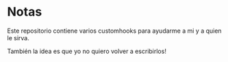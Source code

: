 # Notas

Este repositorio contiene varios customhooks para ayudarme a mi y a quien le sirva.

También la idea es que yo no quiero volver a escribirlos!